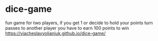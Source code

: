 # dice-game
fun game for two players, if you get 1 or decide to hold your points turn passes to another player
you have to earn 100 points to win
https://viacheslavvolianiuk.github.io/dice-game/
